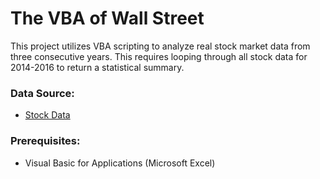 # The VBA of Wall Street

This project utilizes VBA scripting to analyze real stock market data from three consecutive years. This requires looping through all stock data for 2014-2016 to return a statistical summary.

### Data Source:
* [Stock Data](Multiple_year_stock_data.xlsx)

### Prerequisites:
* Visual Basic for Applications (Microsoft Excel)